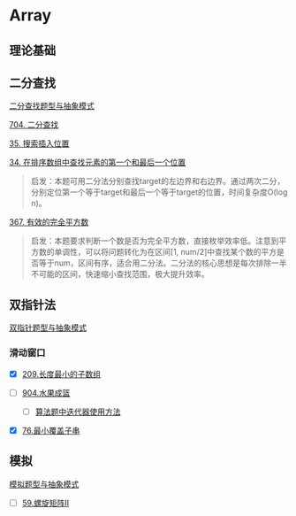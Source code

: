# Array

## 理论基础

## 二分查找

[二分查找题型与抽象模式](./note/01-Array/二分查找题型与抽象模式.md)

[704. 二分查找](.Reference/.CodeReference/704.二分查找.cpp)

[35. 搜索插入位置](.Reference/.CodeReference/35.搜索插入位置.cpp)

[34. 在排序数组中查找元素的第一个和最后一个位置](.Reference/.CodeReference/34.在排序数组中查找元素的第一个和最后一个位置.cpp)

> 启发：本题可用二分法分别查找target的左边界和右边界。通过两次二分，分别定位第一个等于target和最后一个等于target的位置，时间复杂度O(log n)。

[367. 有效的完全平方数](.Reference/.CodeReference/367.有效的完全平方数.cpp)

> 启发：本题要求判断一个数是否为完全平方数，直接枚举效率低。注意到平方数的单调性，可以将问题转化为在区间[1, num/2]中查找某个数的平方是否等于num，区间有序，适合用二分法。二分法的核心思想是每次排除一半不可能的区间，快速缩小查找范围，极大提升效率。

## 双指针法

[双指针题型与抽象模式](./note/01-Array/双指针题型与抽象模式.md)

### 滑动窗口

- [x] [209.长度最小的子数组](.Reference/.CodeReference/209.长度最小的子数组.cpp)

- [ ] [904.水果成篮](.Reference/.CodeReference/904.水果成篮.cpp)
    - [ ] [算法题中迭代器使用方法](./note/01-Array/算法题中迭代器使用方法.md)

- [x] [76.最小覆盖子串](.Reference/.CodeReference/76.最小覆盖子串.cpp)

## 模拟

[模拟题型与抽象模式](./note/01-Array/模拟题型与抽象模式.md)

- [ ] [59.螺旋矩阵II](.Reference/.CodeReference/59.螺旋矩阵-ii.cpp)